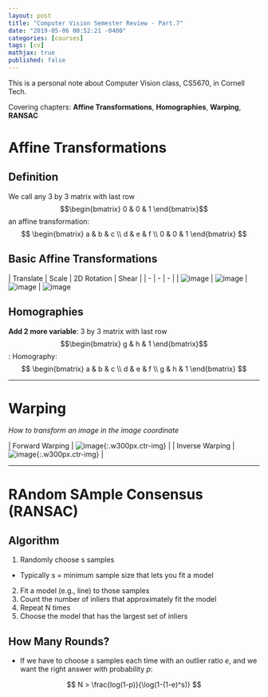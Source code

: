 ```yaml
---
layout: post
title: "Computer Vision Semester Review - Part.7"
date: "2019-05-06 00:52:21 -0400"
categories: [courses]
tags: [cv]
mathjax: true
published: false
---
```


This is a personal note about Computer Vision class, CS5670, in Cornell Tech.

Covering chapters: **Affine Transformations**, **Homographies**, **Warping**, **RANSAC**

<!--more-->

# Affine Transformations

## Definition 

We call any 3 by 3 matrix with last row $$\begin{bmatrix} 0 & 0 & 1 \end{bmatrix}$$ an affine transformation:  $$ \begin{bmatrix} a & b & c \\ d & e & f \\ 0 & 0 & 1 \end{bmatrix} $$

## Basic Affine Transformations

| Translate | Scale | 2D Rotation | Shear |
| - | - | - |
| ![image](https://user-images.githubusercontent.com/13166286/57207283-7760f380-6f9a-11e9-9853-90c320e24aaf.png) | ![image](https://user-images.githubusercontent.com/13166286/57207288-7af47a80-6f9a-11e9-8b32-a64093f20e4a.png) | ![image](https://user-images.githubusercontent.com/13166286/57207292-7def6b00-6f9a-11e9-83b0-6ddb5d409d23.png) | ![image](https://user-images.githubusercontent.com/13166286/57207297-8182f200-6f9a-11e9-84bb-6c5d13f4cc27.png)


## Homographies

**Add 2 more variable**: 3 by 3 matrix with last row $$\begin{bmatrix} g & h & 1 \end{bmatrix}$$: Homography:  $$ \begin{bmatrix} a & b & c \\ d & e & f \\ g & h & 1 \end{bmatrix} $$


---

# Warping

*How to transform an image in the image coordinate*

| Forward Warping | ![image](https://user-images.githubusercontent.com/13166286/57207421-9c099b00-6f9b-11e9-8ddf-b8f3f2f0d994.png){:.w300px.ctr-img} |
| Inverse Warping | ![image](https://user-images.githubusercontent.com/13166286/57207431-b3e11f00-6f9b-11e9-9c47-5132e6e35dca.png){:.w300px.ctr-img} |


---

# RAndom SAmple Consensus (RANSAC)

## Algorithm
1. Randomly choose s samples
  * Typically s = minimum sample size that lets you fit a model
2. Fit a model (e.g., line) to those samples
3. Count the number of inliers that approximately fit the model
4. Repeat N times
5. Choose the model that has the largest set of inliers

## How Many Rounds?

* If we have to choose $s$ samples each time with an outlier ratio $e$, and we want the right answer with probability $p$:

$$ N > \frac{log(1-p)}{\log(1-(1-e)^s)} $$

